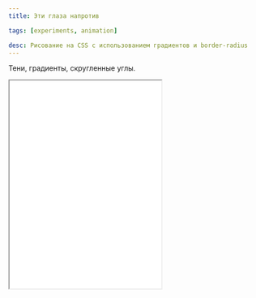 ```yaml
---
title: Эти глаза напротив

tags: [experiments, animation]

desc: Рисование на CSS с использованием градиентов и border-radius
---
```

Тени, градиенты, скругленные углы.<!--more-->

<iframe class="live-snippet" style="height: 410px" src="../assets/demo/eti-glaza-naprotiv/demo_1.html?output"></iframe>
